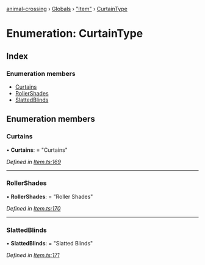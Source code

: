 [animal-crossing](../README.md) › [Globals](../globals.md) › ["Item"](../modules/_item_.md) › [CurtainType](_item_.curtaintype.md)

# Enumeration: CurtainType

## Index

### Enumeration members

* [Curtains](_item_.curtaintype.md#curtains)
* [RollerShades](_item_.curtaintype.md#rollershades)
* [SlattedBlinds](_item_.curtaintype.md#slattedblinds)

## Enumeration members

###  Curtains

• **Curtains**: = "Curtains"

*Defined in [Item.ts:169](https://github.com/Norviah/animal-crossing/blob/2672d28/module/types/Item.ts#L169)*

___

###  RollerShades

• **RollerShades**: = "Roller Shades"

*Defined in [Item.ts:170](https://github.com/Norviah/animal-crossing/blob/2672d28/module/types/Item.ts#L170)*

___

###  SlattedBlinds

• **SlattedBlinds**: = "Slatted Blinds"

*Defined in [Item.ts:171](https://github.com/Norviah/animal-crossing/blob/2672d28/module/types/Item.ts#L171)*
